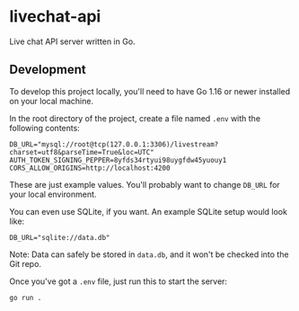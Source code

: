 # livechat-api

Live chat API server written in Go.

## Development
To develop this project locally, you'll need to have Go 1.16 or newer installed on your local machine.

In the root directory of the project, create a file named `.env` with the following contents:

```env
DB_URL="mysql://root@tcp(127.0.0.1:3306)/livestream?charset=utf8&parseTime=True&loc=UTC"
AUTH_TOKEN_SIGNING_PEPPER=8yfds34rtyui98uygfdw45yuouy1
CORS_ALLOW_ORIGINS=http://localhost:4200
```

These are just example values. You'll probably want to change `DB_URL` for your local environment.

You can even use SQLite, if you want. An example SQLite setup would look like:

```env
DB_URL="sqlite://data.db"
```

Note: Data can safely be stored in `data.db`, and it won't be checked into the Git repo.

Once you've got a `.env` file, just run this to start the server:

```sh
go run .
```
